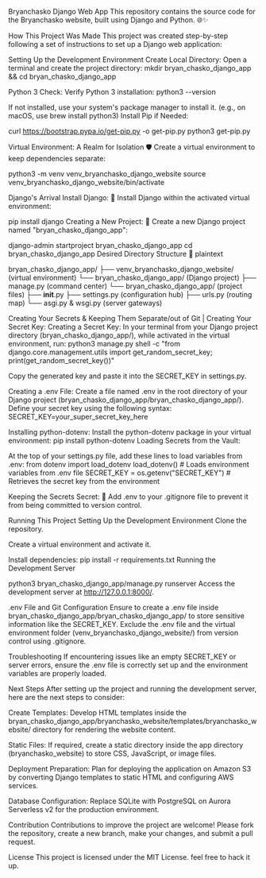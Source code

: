Bryanchasko Django Web App
This repository contains the source code for the Bryanchasko website, built using Django and Python. 🌐✨

How This Project Was Made
This project was created step-by-step following a set of instructions to set up a Django web application:

Setting Up the Development Environment
Create Local Directory:
Open a terminal and create the project directory:
mkdir bryan_chasko_django_app && cd bryan_chasko_django_app

Python 3 Check:
Verify Python 3 installation:
python3 --version

If not installed, use your system's package manager to install it. (e.g., on macOS, use brew install python3)
Install Pip if Needed:

curl https://bootstrap.pypa.io/get-pip.py -o get-pip.py
python3 get-pip.py

Virtual Environment: A Realm for Isolation 🛡️
Create a virtual environment to keep dependencies separate:

python3 -m venv venv_bryanchasko_django_website
source venv_bryanchasko_django_website/bin/activate

Django's Arrival
Install Django: 🚀
Install Django within the activated virtual environment:

pip install django
Creating a New Project: 🎉
Create a new Django project named "bryan_chasko_django_app":

django-admin startproject bryan_chasko_django_app
cd bryan_chasko_django_app
Desired Directory Structure 📁
plaintext

bryan_chasko_django_app/
├── venv_bryanchasko_django_website/ (virtual environment)
└── bryan_chasko_django_app/ (Django project)
   ├── manage.py (command center)
   └── bryan_chasko_django_app/ (project files)
      ├── __init__.py
      ├── settings.py (configuration hub)
      ├── urls.py (routing map)
      └── asgi.py & wsgi.py (server gateways)

Creating Your Secrets & Keeping Them Separate/out of Git | Creating Your Secret Key:
Creating a Secret Key:
In your terminal from your Django project directory (bryan_chasko_django_app/), while activated in the virtual environment, run:
python3 manage.py shell -c "from django.core.management.utils import get_random_secret_key; print(get_random_secret_key())"

Copy the generated key and paste it into the SECRET_KEY in settings.py.

Creating a .env File:
Create a file named .env in the root directory of your Django project (bryan_chasko_django_app/bryan_chasko_django_app/). Define your secret key using the following syntax:
SECRET_KEY=your_super_secret_key_here

Installing python-dotenv:
Install the python-dotenv package in your virtual environment:
pip install python-dotenv
Loading Secrets from the Vault:

At the top of your settings.py file, add these lines to load variables from .env:
from dotenv import load_dotenv
load_dotenv()  # Loads environment variables from .env file
SECRET_KEY = os.getenv("SECRET_KEY")  # Retrieves the secret key from the environment

Keeping the Secrets Secret: 🤫
Add .env to your .gitignore file to prevent it from being committed to version control.

Running This Project
Setting Up the Development Environment
Clone the repository.

Create a virtual environment and activate it.

Install dependencies:
pip install -r requirements.txt
Running the Development Server

python3 bryan_chasko_django_app/manage.py runserver
Access the development server at http://127.0.0.1:8000/.

.env File and Git Configuration
Ensure to create a .env file inside bryan_chasko_django_app/bryan_chasko_django_app/ to store sensitive information like the SECRET_KEY. Exclude the .env file and the virtual environment folder (venv_bryanchasko_django_website/) from version control using .gitignore.

Troubleshooting
If encountering issues like an empty SECRET_KEY or server errors, ensure the .env file is correctly set up and the environment variables are properly loaded.

Next Steps
After setting up the project and running the development server, here are the next steps to consider:

Create Templates: Develop HTML templates inside the bryan_chasko_django_app/bryanchasko_website/templates/bryanchasko_website/ directory for rendering the website content.

Static Files: If required, create a static directory inside the app directory (bryanchasko_website) to store CSS, JavaScript, or image files.

Deployment Preparation: Plan for deploying the application on Amazon S3 by converting Django templates to static HTML and configuring AWS services.

Database Configuration: Replace SQLite with PostgreSQL on Aurora Serverless v2 for the production environment.

Contribution
Contributions to improve the project are welcome! Please fork the repository, create a new branch, make your changes, and submit a pull request.

License
This project is licensed under the MIT License. feel free to hack it up.
